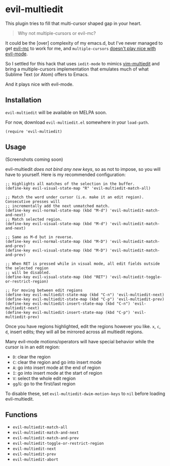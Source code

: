 # evil-multiedit

This plugin tries to fill that multi-cursor shaped gap in your heart.

> Why not multiple-cursors or evil-mc?

It could be the [over] complexity of my emacs.d, but I've never managed to get
[evil-mc](https://github.com/gabesoft/evil-mc) to work for me, and `multiple-cursors`
[doesn't play nice with evil-mode](https://github.com/magnars/multiple-cursors.el/issues/17).

So I settled for this hack that uses `iedit-mode` to mimics
[vim-multiedit](https://github.com/hlissner/vim-multiedit) and bring a multiple-cursors
implementation that emulates much of what Sublime Text (or Atom) offers to Emacs.

And it plays nice with evil-mode.

## Installation

`evil-multiedit` will be available on MELPA soon.

For now, download `evil-multiedit.el` somewhere in your `load-path`.

```elisp
(require 'evil-multiedit)
```

## Usage

(Screenshots coming soon)

<!-- ![evil-multiedit-match-all](/../screenshots/match-all.png?raw=true) -->
<!-- ![evil-multiedit-match-and-next/prev](/../screenshots/matching.png?raw=true) -->
<!-- ![evil-multiedit-restrict-to-region](/../screenshots/match-all.png?raw=true) -->

evil-multiedit *does not bind any new keys*, so as not to impose, so you will have to
yourself. Here is my recommended configuration:

```elisp
;; Highlights all matches of the selection in the buffer.
(define-key evil-visual-state-map "R" 'evil-multiedit-match-all)

;; Match the word under cursor (i.e. make it an edit region). Consecutive presses will
;; incrementally add the next unmatched match.
(define-key evil-normal-state-map (kbd "M-d") 'evil-multiedit-match-and-next)
;; Match selected region.
(define-key evil-visual-state-map (kbd "M-d") 'evil-multiedit-match-and-next)

;; Same as M-d but in reverse.
(define-key evil-normal-state-map (kbd "M-D") 'evil-multiedit-match-and-prev)
(define-key evil-visual-state-map (kbd "M-D") 'evil-multiedit-match-and-prev)

;; When RET is pressed while in visual mode, all edit fields outside the selected region
;; will be disabled.
(define-key evil-visual-state-map (kbd "RET") 'evil-multiedit-toggle-or-restrict-region)

;; For moving between edit regions
(define-key evil-multiedit-state-map (kbd "C-n") 'evil-multiedit-next)
(define-key evil-multiedit-state-map (kbd "C-p") 'evil-multiedit-prev)
(define-key evil-multiedit-insert-state-map (kbd "C-n") 'evil-multiedit-next)
(define-key evil-multiedit-insert-state-map (kbd "C-p") 'evil-multiedit-prev)
```

Once you have regions highlighted, edit the regions however you like. `x`, `c`, `d`,
insert edits; they will all be mirrored across all multiedit regions.

Many evil-mode motions/operators will have special behavior while the cursor is in an edit
region:

* `D`: clear the region
* `C`: clear the region and go into insert mode
* `A`: go into insert mode at the end of region
* `I`: go into insert mode at the start of region
* `V`: select the whole edit region
* `gg`/`G`: go to the first/last region

To disable these, set `evil-multiedit-dwim-motion-keys` to `nil` before loading
evil-multiedit.

## Functions

* `evil-multiedit-match-all`
* `evil-multiedit-match-and-next`
* `evil-multiedit-match-and-prev`
* `evil-multiedit-toggle-or-restrict-region`
* `evil-multiedit-next`
* `evil-multiedit-prev`
* `evil-multiedit-abort`

